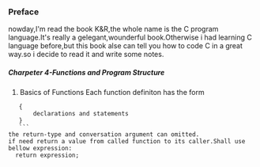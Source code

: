 ### **Preface** ###
  nowday,I'm read the book K&R,the whole name  is the C program language.It's really a gelegant,wounderful book.Otherwise i
had learning C language before,but this book alse can tell you how to code C in a great way.so i decide to read it and write 
some notes.

##### Charpeter 4-Functions and Program Structure ####
1. Basics of Functions
  Each function definiton has the form
  ```return-type function-name(argument declarations)
     {
         declarations and statements
     }
     ```
the return-type and conversation argument can omitted.
if need return a value from called function to its caller.Shall use bellow expression:
    return expression;
